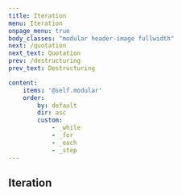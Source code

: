 ```yaml
---
title: Iteration
menu: Iteration
onpage_menu: true
body_classes: "modular header-image fullwidth"
next: /quotation
next_text: Quotation
prev: /destructuring
prev_text: Destructuring

content:
    items: '@self.modular'
    order:
        by: default
        dir: asc
        custom:
            - _while
            - _for
            - _each
            - _step
---
```


## Iteration
